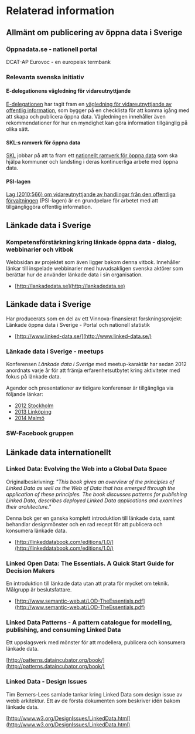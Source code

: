 # Relaterad information

## Allmänt om publicering av öppna data i Sverige

### Öppnadata.se - nationell portal

DCAT-AP
Eurovoc - en europeisk termbank

### Relevanta svenska initiativ

#### E-delegationens vägledning för vidareutnyttjande

[E-delegationen](http://www.edelegationen.se/) har tagit fram en [vägledning för vidareutnyttjande av offentlig information](http://www.vidareutnyttjande.se/), som bygger på en checklista för att komma igång med att skapa och publicera öppna data. Vägledningen innehåller även rekommendationer för hur en myndighet kan göra information tillgänglig på olika sätt.

#### SKL:s ramverk för öppna data

[SKL](http://www.skl.se) jobbar på att ta fram ett [nationellt ramverk för öppna data](http://www.skl.se/4.33ccf562145ac94e99870557.html) som ska hjälpa kommuner och landsting i deras kontinuerliga arbete med öppna data.

#### PSI-lagen

[Lag (2010:566) om vidareutnyttjande av handlingar från den offentliga förvaltningen](https://lagen.nu/2010:566) (PSI-lagen) är en grundpelare för arbetet med att tillgängliggöra offentlig information.

## Länkade data i Sverige

### Kompetensförstärkning kring länkade öppna data - dialog, webbinarier och vitbok

Webbsidan av projektet som även ligger bakom denna vitbok. Innehåller länkar till inspelade webbinarier med huvudsakligen svenska aktörer som berättar hur de använder länkade data i sin organisation.

* [http://lankadedata.se](http://lankadedata.se)

## Länkade data i Sverige

Har producerats som en del av ett Vinnova-finansierat forskningsprojekt: Länkade öppna data i Sverige - Portal och nationell statistik

* [http://www.linked-data.se/](http://www.linked-data.se/)

### Länkade data i Sverige - meetups

Konferensen _Länkade data i Sverige_ med meetup-karaktär har sedan 2012 anordnats varje år för att främja erfarenhetsutbytet kring aktiviteter med fokus på länkade data.

Agendor och presentationer av tidigare konferenser är tillgängliga via följande länkar:

* [2012 Stockholm](http://www.eventbrite.com/e/lankad-data-i-sverige-tickets-3161228319)
* [2013 Linköping](http://www.eventbrite.com/e/lankade-data-i-sverige-tickets-5370170324)
* [2014 Malmö](http://www.eventbrite.com/e/lankade-data-i-sverige-2014-tickets-10482512477)

### SW-Facebook gruppen

## Länkade data internationellt

### Linked Data: Evolving the Web into a Global Data Space

Originalbeskrivning: _"This book gives an overview of the principles of Linked Data as well as the Web of Data that has emerged through the application of these principles. The book discusses patterns for publishing Linked Data, describes deployed Linked Data applications and examines their architecture."_

Denna bok ger en ganska komplett introduktion till länkade data, samt behandlar designmönster och en rad recept för att publicera och konsumera länkade data.

* [http://linkeddatabook.com/editions/1.0/](http://linkeddatabook.com/editions/1.0/)

### Linked Open Data: The Essentials. A Quick Start Guide for Decision Makers

En introduktion till länkade data utan att prata för mycket om teknik. Målgrupp är beslutsfattare.

* [http://www.semantic-web.at/LOD-TheEssentials.pdf](http://www.semantic-web.at/LOD-TheEssentials.pdf)

### Linked Data Patterns - A pattern catalogue for modelling, publishing, and consuming Linked Data

Ett uppslagsverk med mönster för att modellera, publicera och konsumera länkade data.

[http://patterns.dataincubator.org/book/](http://patterns.dataincubator.org/book/)

### Linked Data - Design Issues

Tim Berners-Lees samlade tankar kring Linked Data som design issue av webb arkitektur. Ett av de första dokumenten som beskriver idén bakom länkade data.

[http://www.w3.org/DesignIssues/LinkedData.html](http://www.w3.org/DesignIssues/LinkedData.html)
